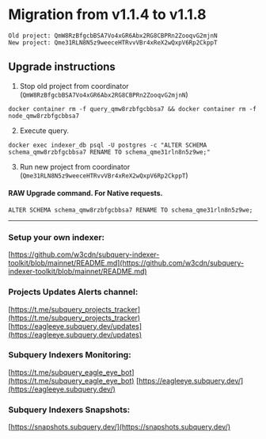 # Migration from v1.1.4 to v1.1.8
```
Old project: QmW8RzBfgcbBSA7Vo4xGR6Abx2RG8CBPRn2ZooqvG2mjnN
New project: Qme31RLN8N5z9weeceHTRvvVBr4xReX2wQxpV6Rp2CkppT
```


## Upgrade instructions
 1) Stop old project from coordinator (`QmW8RzBfgcbBSA7Vo4xGR6Abx2RG8CBPRn2ZooqvG2mjnN`)

```
docker container rm -f query_qmw8rzbfgcbbsa7 && docker container rm -f node_qmw8rzbfgcbbsa7
```

 2) Execute query.

```
docker exec indexer_db psql -U postgres -c "ALTER SCHEMA schema_qmw8rzbfgcbbsa7 RENAME TO schema_qme31rln8n5z9we;"

```

 3) Run new project from coordinator (`Qme31RLN8N5z9weeceHTRvvVBr4xReX2wQxpV6Rp2CkppT`)

#### RAW Upgrade command. For Native requests.
`ALTER SCHEMA schema_qmw8rzbfgcbbsa7 RENAME TO schema_qme31rln8n5z9we;`


___
### Setup your own indexer:

[https://github.com/w3cdn/subquery-indexer-toolkit/blob/mainnet/README.md](https://github.com/w3cdn/subquery-indexer-toolkit/blob/mainnet/README.md)

### Projects Updates Alerts channel:

[https://t.me/subquery_projects_tracker](https://t.me/subquery_projects_tracker) [https://eagleeye.subquery.dev/updates](https://eagleeye.subquery.dev/updates)

### Subquery Indexers Monitoring:

[https://t.me/subquery_eagle_eye_bot](https://t.me/subquery_eagle_eye_bot) [https://eagleeye.subquery.dev/](https://eagleeye.subquery.dev/)


### Subquery Indexers Snapshots:

[https://snapshots.subquery.dev/](https://snapshots.subquery.dev/)
